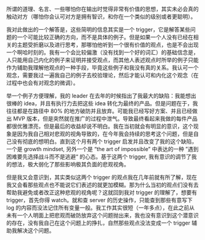 所谓的道理、名言、一些哪怕你在输出时觉得非常有价值的思想，其实未必会真的触动对方（哪怕你会认可对方是拥有智识，和你在一个类似的级别或者更聪明）。

我对此做出的一个解答是，这些简明的信息其实是一个 trigger，它是解答某些问题的一个可能比较正确的方向，而不是具体的例子。但是如果一个人没有已经在相关的主题受折磨以及进行思考，那哪怕他听到一个很有价值的观点，也是不会出现一个啊哈时刻的。我有一个会比较偏激（没有找到一个好的词汇）的基础信念是，人只能用自己内化的例子来证明并接受观点，而其他人表述观点时所举的例子只能作为辅助我理解他观点的一种手段，毕竟这些例子和我没有真的关系。我认可一个观念，需要我过一遍我自己的例子去校验理论，然后才能认可和内化这个观念（在过程中也会有对观念的微调）。

举一个例子方便理解，我的 leader 在去年的时候指出了我最大的缺陷：我能想出很棒的 idea，并且有执行力去把这些 idea 转化为最终的产品。但是问题在于，我往往都是在路径中 80% 的地方破防并且放弃。可能我已经写好方案、并且已经做出 MVP 版本，但是突然就在推广的过程中泄气。导致最终看起来我做的每件产品都很优雅漂亮，但是最后的收益却说不明白。我在当初就会有明显的意识，这个现象是因为我自己相对悲观的视角导致的，在今年我会持续的思考这个问题，但是自己没有彻底的想明白。直到这个月有两个 trigger 启发并且改变了我的这个缺陷，一个是 growth mindset, 另外一个是 “the art of impossible” 中表达的一种 ”遇到困难要先选择战斗而不是逃避“ 的心态。基于这两个 trigger, 我有意识的调节了我的想法，极大弱化了那些影响极其负面的悲观视角。

但是我又会意识到，其实类似这两个 trigger 的观点我在几年前就有所了解，现在我又会看那些观点也不能说它们表述的就更加模糊。那为什么当初的观点们没有去帮助我避免或者改正这种悲观的视角呢？这就回到我对 trigger 的理解了，想要有 trigger，首先你得 watch。就和查 server 的历史操作，只能查到那些有意写下 log 的内容而没法记住所有变量一般。我工作其实很短（一年多点），在此之前从未有一个人明面上把悲观而破防放弃这个问题抛出来，我也没有意识到这个潜意识的存在，没有我自己在这个问题上的挣扎，自然那些观点没法变成一个 trigger 辅助我解决这个问题。
